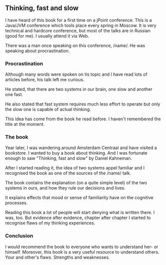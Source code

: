 ## Thinking, fast and slow

I have heard of this book for a first time on a jPoint conference. This is a Java/JVM conference which tools place every spring in Moscow. It is very technical and hardcore conference, but most of the talks are in Russian (good for me). I usually attend it via Web.

There was a man once speaking on this conference, /name/. He was speaking about procrastination.

### Procrastination

Although many words were spoken on tis topic and I have read lots of articles before, his talk left me curious.

He stated, that there are two systems in our brain, one slow and another one fast.

He also stated that fast system requires much less effort to operate but only the slow one is capable of actual thinking.

This idea has come from the book he read before. I haven't remembered the title at the moment.

### The book

Year later, I was wandering around Amsterdam Centraal and have visited a bookstore. I wanted to buy a book about thinking. And I was fortunate enough to saw "Thinking, fast and slow" by Daniel Kahneman.

After I started reading it, the idea of two systems appel familiar and I recognised the book as one of the sources of the /name/ talk.

The book contains the explanation (on a quite simple level) of the two systems in ours, and how they rule our decisions and lives.

It explains effects that mood or sense of familiarity have on the cognitive processes.

Reading this book a lot of people will start denying what is written there. I was, too. But evidence after evidence, chapter after chapter I started to recognise flaws of my thinking experiences.

### Conclusion

I would recommend the book to everyone who wants to understand her- or himself.
Moreover, this book is a very useful resource to understand others. Your and other's flaws. Strengths and weaknesses. 